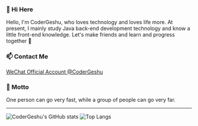 ### 👋 Hi Here

<!--
**CoderGeshu/CoderGeshu** is a ✨ _special_ ✨ repository because its `README.md` (this file) appears on your GitHub profile.

Here are some ideas to get you started:

- 🔭 I’m currently working on ...
- 🌱 I’m currently learning ...
- 👯 I’m looking to collaborate on ...
- 🤔 I’m looking for help with ...
- 💬 Ask me about ...
- 📫 How to reach me: ...
- 😄 Pronouns: ...
- ⚡ Fun fact: ...
-->
Hello, I'm CoderGeshu, who loves technology and loves life more. 
At present, I mainly study Java back-end development technology and know a little front-end knowledge. 
Let's make friends and learn and progress together 🤞

### 📫 Contact Me

[WeChat Official Account @CoderGeshu](https://mp.weixin.qq.com/s/IziWp01QgxlSUUuICP6_FQ)

### 🔭 Motto

One person can go very fast, while a group of people can go very far.

***

<img src="https://github-readme-stats.vercel.app/api?username=CoderGeshu&show_icons=true&theme=material-palenight&hide=contribs" alt="CoderGeshu's GitHub stats" /> <img src="https://github-readme-stats.vercel.app/api/top-langs/?username=CoderGeshu&layout=compact&theme=material-palenight" alt="Top Langs"/>
